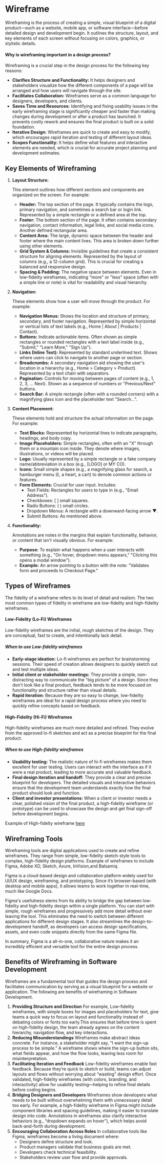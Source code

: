 # Wireframe
Wireframing is the process of creating a simple, visual blueprint of a digital product—such as a website, mobile app, or software interface—before detailed design and development begin. It outlines the structure, layout, and key elements of each screen without focusing on colors, graphics, or stylistic details.

#### Why is wireframing important in a design process?
Wireframing is a crucial step in the design process for the following key reasons: 
  - **Clarifies Structure and Functionality:** It helps designers and stakeholders visualize how the different components of a page will be arranged and how users will navigate through the site.
  - **Facilitates Collaboration:** Wireframes serve as a common language for designers, developers, and clients.
  - **Saves Time and Resources:** Identifying and fixing usability issues in the early wireframing stage is significantly cheaper and faster than making changes during development or after a product has launched. It prevents costly rework and ensures the final product is built on a solid foundation.
  - **Iterative Design:**  Wireframes are quick to create and easy to modify, which encourages rapid iteration and testing of different layout ideas.
  - **Scopes Functionality:** It helps define what features and interactive elements are needed, which is crucial for accurate project planning and development estimates.

## Key Elements of Wireframing
1. **Layout Structure:**

   This element outlines how different sections and components are organized on the screen. For example:
   
    - **Header:** The top section of the page. It typically contains the logo, primary navigation, and sometimes a search bar or login link. Represented by a simple rectangle or a defined area at the top.
    - **Footer:** The bottom section of the page. It often contains secondary navigation, contact information, legal links, and social media icons. Another defined rectangular area.
    - **Content Area:** The large, dynamic space between the header and footer where the main content lives. This area is broken down further using other elements.
    - **Grid System & Columns:** Invisible guidelines that create a consistent structure for aligning elements. Represented by the layout of columns (e.g., a 12-column grid). This is crucial for creating a balanced and responsive design.
    - **Spacing & Padding:** The negative space between elements. Even in low-fidelity wireframes, indicating "more" or "less" space (often with a simple line or note) is vital for readability and visual hierarchy.
  
2. **Navigation:**

   These elements show how a user will move through the product. For example:
   
    - **Navigation Menus:** Shows the location and structure of primary, secondary, and footer navigation. Represented by simple horizontal or vertical lists of text labels (e.g., Home | About | Products | Contact).
    - **Buttons:** Indicate actionable items. Often shown as simple rectangles or rounded rectangles with a text label inside (e.g., "Submit," "Learn More," "Sign Up").
    - **Links (Inline Text):** Represented by standard underlined text. Shows where users can click to navigate to another page or section.
    - **Breadcrumbs:** A secondary navigation aid showing the user's location in a hierarchy (e.g., Home > Category > Product). Represented by a text chain with separators.
    - **Pagination:** Controls for moving between pages of content (e.g., 1, 2, 3, ... Next). Shown as a sequence of numbers or "Previous/Next" buttons.
    - **Search Bar:** A simple rectangle (often with a rounded corners) with a magnifying glass icon and the placeholder text "Search...".
  
  3. **Content Placement:**

     These elements hold and structure the actual information on the page. For example:
   
     - **Text Blocks:** Represented by horizontal lines to indicate paragraphs, headings, and body copy.
     - **Image Placeholders:** Simple rectangles, often with an "X" through them or a mountain icon inside. They denote where images, illustrations, or videos will be placed.
     - **Logo:** Usually represented by a simple rectangle or a fake company name/abbreviation in a box (e.g., [LOGO] or MY CO).
     - **Icons:** Small simple shapes (e.g., a magnifying glass for search, a hamburger menu ☰, a heart, a cart) to denote common actions or features.
     - **Form Elements:** Crucial for user input. Includes:
       - Text Fields: Rectangles for users to type in (e.g., "Email Address").
       - Checkboxes: [ ] small squares.
       - Radio Buttons: ( ) small circles.
       - Dropdown Menus: A rectangle with a downward-facing arrow ▼.
       - Submit Buttons: As mentioned above.
         
  3. **Functionality:**

      Annotations are notes in the margins that explain functionality, behavior, or content that isn't visually obvious. For example:
   
     - **Purpose:** To explain what happens when a user interacts with something (e.g., "On hover, dropdown menu appears," "Clicking this opens a modal window").
     - **Example:** An arrow pointing to a button with the note: "Validates form and proceeds to Checkout Page."
       
## Types of Wireframes
The fidelity of a wireframe refers to its level of detail and realism. The two most common types of fidelity in wireframe are low-fidelity and high-fidelity wireframes.
#### Low-Fidelity (Lo-Fi) Wireframes
Low-fidelity wireframes are the initial, rough sketches of the design. They are conceptual, fast to create, and intentionally lack detail. 
##### When to use Low-fidelity wireframes 
 - **Early-stage ideation**: Lo-fi wireframes are perfect for brainstorming sessions. Their speed of creation allows designers to quickly sketch out and test multiple ideas.
 - **Initial client or stakeholder meetings:** They provide a simple, non-distracting way to communicate the "big picture" of a design. Since they don't look like a final product, feedback tends to be more focused on functionality and structure rather than visual details.
 - **Rapid iteration:** Because they are so easy to change, low-fidelity wireframes are ideal for a rapid design process where you need to quickly refine concepts based on feedback.
#### High-Fidelity (Hi-Fi) Wireframes
High-fidelity wireframes are much more detailed and refined. They evolve from the approved lo-fi sketches and act as a precise blueprint for the final product. 
##### When to use High-fidelity wireframes  
 - **Usability testing:** The realistic nature of hi-fi wireframes makes them excellent for user testing. Users can interact with the interface as if it were a real product, leading to more accurate and valuable feedback.
 - **Final design iteration and handoff:** They provide a clear and precise blueprint for developers. The detailed visuals and interactive behaviors ensure that the development team understands exactly how the final product should look and function.
 - **Client and investor presentations:** When a client or investor needs a clear, polished vision of the final product, a high-fidelity wireframe (or prototype) can be used to showcase the design and get final sign-off before development begins.

Example of High-fidelty wireframe 
[here](https://www.figma.com/design/E2BRqdPcKkrnX6hLGPto8Z/Project-Airbnb?node-id=1-2&p=f&t=OesV5xAOcSE5cIOH-0)

## Wireframing Tools
Wireframing tools are digital applications used to create and refine wireframes. They range from simple, low-fidelity sketch-style tools to complex, high-fidelity design platforms. Example of wireframes to include Figma, Adobe XD, Sketch, Axure, InVision,and Balsamiq.

Figma is a cloud-based design and collaboration platform widely used for UI/UX design, wireframing, and prototyping. Since it’s browser-based (with desktop and mobile apps), it allows teams to work together in real-time, much like Google Docs.

Figma's usefulness stems from its ability to bridge the gap between low-fidelity and high-fidelity design within a single platform. You can start with simple, rough wireframes and progressively add more detail without ever leaving the tool. This eliminates the need to switch between different applications for different design stages. It also streamlines the design-to-development handoff, as developers can access design specifications, assets, and even code snippets directly from the same Figma file. 

In summary, Figma is a all-in-one, collaborative nature makes it an incredibly efficient and versatile tool for the entire design process.

## Benefits of Wireframing in Software Development
Wireframes are a fundamental tool that guides the design process and facilitates communication by serving as a visual blueprint for a website or application. The following are benefits of wireframing in Software Development.
1. **Providing Structure and Direction**
   For example, Low-fidelity wireframes, with simple boxes for images and placeholders for text, give teams a quick way to focus on layout and functionality instead of debating colors or fonts too early.This ensures that before time is spent on high-fidelity design, the team already agrees on the content hierarchy, navigation flow, and key interactions.
2. **Reducing Misunderstandings**
   Wireframes make abstract ideas concrete. For instance, a stakeholder might say, “I want the sign-up process to be simple.” A wireframe shows where the sign-up button sits, what fields appear, and how the flow looks, leaving less room for misinterpretation.
2. **Facilitating Iteration and Feedback**
   Low-fidelity wireframes enable fast feedback. Because they’re quick to sketch or build, teams can adjust layouts and flows without worrying about “wasting” design effort. Once validated, high-fidelity wireframes (with colors, branding, and interactivity) allow for usability testing—helping to refine final details before coding begins.
4. **Bridging Designers and Developers**
   Wireframes show developers what needs to be built without overwhelming them with unnecessary detail too early. For example, a high-fidelity wireframe in Figma might include component libraries and spacing guidelines, making it easier to translate design into code. Annotations in wireframes also clarify interactive behaviors (e.g., “dropdown expands on hover”), which helps avoid back-and-forth during development.
5. **Encouraging Collaboration Across Roles**
    In collaborative tools like Figma, wireframes become a living document where:
     - Designers define structure and look.
     - Product managers validate that business goals are met.
     - Developers check technical feasibility.
     - Stakeholders review user flow and provide approvals.
